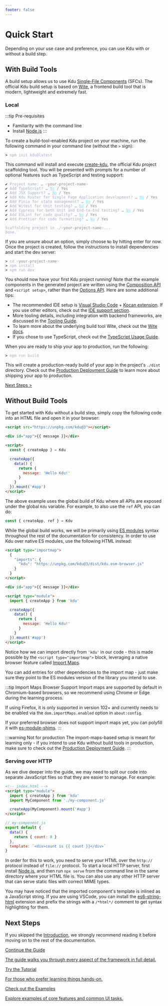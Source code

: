 ```yaml
---
footer: false
---
```


# Quick Start

Depending on your use case and preference, you can use Kdu with or without a build step.

## With Build Tools

A build setup allows us to use Kdu [Single-File Components](/guide/scaling-up/sfc) (SFCs). The official Kdu build setup is based on [Wite](https://witejs.web.app), a frontend build tool that is modern, lightweight and extremely fast.

### Local

:::tip Pre-requisites

- Familiarity with the command line
- Install [Node.js](https://nodejs.org/)
  :::

To create a build-tool-enabled Kdu project on your machine, run the following command in your command line (without the `>` sign):

<div class="language-sh"><pre><code><span class="line"><span style="color:var(--kt-c-blue);">&gt;</span> <span style="color:#A6ACCD;">npm init kdu@latest</span></span></code></pre></div>

This command will install and execute [create-kdu](https://github.com/kdujs/create-kdu), the official Kdu project scaffolding tool. You will be presented with prompts for a number of optional features such as TypeScript and testing support:

<div class="language-sh"><pre><code><span style="color:var(--kt-c-blue);">✔</span> <span style="color:#A6ACCD;">Project name: <span style="color:#888;">… <span style="color:#89DDFF;">&lt;</span><span style="color:#888;">your-project-name</span><span style="color:#89DDFF;">&gt;</span></span></span>
<span style="color:var(--kt-c-blue);">✔</span> <span style="color:#A6ACCD;">Add TypeScript? <span style="color:#888;">… <span style="color:#89DDFF;text-decoration:underline">No</span> / Yes</span></span>
<span style="color:var(--kt-c-blue);">✔</span> <span style="color:#A6ACCD;">Add JSX Support? <span style="color:#888;">… <span style="color:#89DDFF;text-decoration:underline">No</span> / Yes</span></span>
<span style="color:var(--kt-c-blue);">✔</span> <span style="color:#A6ACCD;">Add Kdu Router for Single Page Application development? <span style="color:#888;">… <span style="color:#89DDFF;text-decoration:underline">No</span> / Yes</span></span>
<span style="color:var(--kt-c-blue);">✔</span> <span style="color:#A6ACCD;">Add Pinia for state management? <span style="color:#888;">… <span style="color:#89DDFF;text-decoration:underline">No</span> / Yes</span></span>
<span style="color:var(--kt-c-blue);">✔</span> <span style="color:#A6ACCD;">Add Witest for Unit testing? <span style="color:#888;">… <span style="color:#89DDFF;text-decoration:underline">No</span> / Yes</span></span>
<span style="color:var(--kt-c-blue);">✔</span> <span style="color:#A6ACCD;">Add Cypress for both Unit and End-to-End testing? <span style="color:#888;">… <span style="color:#89DDFF;text-decoration:underline">No</span> / Yes</span></span>
<span style="color:var(--kt-c-blue);">✔</span> <span style="color:#A6ACCD;">Add ESLint for code quality? <span style="color:#888;">… <span style="color:#89DDFF;text-decoration:underline">No</span> / Yes</span></span>
<span style="color:var(--kt-c-blue);">✔</span> <span style="color:#A6ACCD;">Add Prettier for code formatting? <span style="color:#888;">… <span style="color:#89DDFF;text-decoration:underline">No</span> / Yes</span></span>
<span></span>
<span style="color:#A6ACCD;">Scaffolding project in ./<span style="color:#89DDFF;">&lt;</span><span style="color:#888;">your-project-name</span><span style="color:#89DDFF;">&gt;</span>...</span>
<span style="color:#A6ACCD;">Done.</span></code></pre></div>

If you are unsure about an option, simply choose `No` by hitting enter for now. Once the project is created, follow the instructions to install dependencies and start the dev server:

<div class="language-sh"><pre><code><span class="line"><span style="color:var(--kt-c-blue);">&gt; </span><span style="color:#A6ACCD;">cd</span><span style="color:#A6ACCD;"> </span><span style="color:#89DDFF;">&lt;</span><span style="color:#888;">your-project-name</span><span style="color:#89DDFF;">&gt;</span></span>
<span class="line"><span style="color:var(--kt-c-blue);">&gt; </span><span style="color:#A6ACCD;">npm install</span></span>
<span class="line"><span style="color:var(--kt-c-blue);">&gt; </span><span style="color:#A6ACCD;">npm run dev</span></span>
<span class="line"></span></code></pre></div>

You should now have your first Kdu project running! Note that the example components in the generated project are written using the [Composition API](/guide/introduction.html#composition-api) and `<script setup>`, rather than the [Options API](/guide/introduction.html#options-api). Here are some additional tips:

- The recommended IDE setup is [Visual Studio Code](https://code.visualstudio.com/) + [Kocan extension](https://marketplace.visualstudio.com/items?itemName=Kdu-Code.kocan). If you use other editors, check out the [IDE support section](/guide/scaling-up/tooling.html#ide-support).
- More tooling details, including integration with backend frameworks, are discussed in the [Tooling Guide](/guide/scaling-up/tooling.html).
- To learn more about the underlying build tool Wite, check out the [Wite docs](https://witejs.web.app).
- If you chose to use TypeScript, check out the [TypeScript Usage Guide](typescript/overview.html).

When you are ready to ship your app to production, run the following:

<div class="language-sh"><pre><code><span class="line"><span style="color:var(--kt-c-blue);">&gt; </span><span style="color:#A6ACCD;">npm run build</span></span>
<span class="line"></span></code></pre></div>

This will create a production-ready build of your app in the project's `./dist` directory. Check out the [Production Deployment Guide](/guide/best-practices/production-deployment.html) to learn more about shipping your app to production.

[Next Steps >](#next-steps)

## Without Build Tools

To get started with Kdu without a build step, simply copy the following code into an HTML file and open it in your browser:

```html
<script src="https://unpkg.com/kdu@3"></script>

<div id="app">{{ message }}</div>

<script>
  const { createApp } = Kdu

  createApp({
    data() {
      return {
        message: 'Hello Kdu!'
      }
    }
  }).mount('#app')
</script>
```

The above example uses the global build of Kdu where all APIs are exposed under the global `Kdu` variable. For example, to also use the `ref` API, you can do:

```js
const { createApp, ref } = Kdu
```

While the global build works, we will be primarily using [ES modules](https://developer.mozilla.org/en-US/docs/Web/JavaScript/Guide/Modules) syntax throughout the rest of the documentation for consistency. In order to use Kdu over native ES modules, use the following HTML instead:

```html
<script type="importmap">
  {
    "imports": {
      "kdu": "https://unpkg.com/kdu@3/dist/kdu.esm-browser.js"
    }
  }
</script>

<div id="app">{{ message }}</div>

<script type="module">
  import { createApp } from 'kdu'

  createApp({
    data() {
      return {
        message: 'Hello Kdu!'
      }
    }
  }).mount('#app')
</script>
```

Notice how we can import directly from `'kdu'` in our code - this is made possible by the `<script type="importmap">` block, leveraging a native browser feature called [Import Maps](https://caniuse.com/import-maps).

You can add entries for other dependencies to the import map - just make sure they point to the ES modules version of the library you intend to use.

:::tip Import Maps Browser Support
Import maps are supported by default in Chromium-based browsers, so we recommend using Chrome or Edge during the learning process.

If using Firefox, it is only supported in version 102+ and currently needs to be enabled via the `dom.importMaps.enabled` option in `about:config`.

If your preferred browser does not support import maps yet, you can polyfill it with [es-module-shims](https://github.com/guybedford/es-module-shims).
:::

:::warning Not for production
The import-maps-based setup is meant for learning only - if you intend to use Kdu without build tools in production, make sure to check out the [Production Deployment Guide](/guide/best-practices/production-deployment.html#without-build-tools).
:::

### Serving over HTTP

As we dive deeper into the guide, we may need to split our code into separate JavaScript files so that they are easier to manage. For example:

```html
<!-- index.html -->
<script type="module">
  import { createApp } from 'kdu'
  import MyComponent from './my-component.js'

  createApp(MyComponent).mount('#app')
</script>
```

```js
// my-component.js
export default {
  data() {
    return { count: 0 }
  },
  template: `<div>count is {{ count }}</div>`
}
```

In order for this to work, you need to serve your HTML over the `http://` protocol instead of `file://` protocol. To start a local HTTP server, first install [Node.js](https://nodejs.org/en/), and then run `npx serve` from the command line in the same directory where your HTML file is. You can also use any other HTTP server that can serve static files with correct MIME types.

You may have noticed that the imported component's template is inlined as a JavaScript string. If you are using VSCode, you can install the [es6-string-html](https://marketplace.visualstudio.com/items?itemName=Tobermory.es6-string-html) extension and prefix the strings with a `/*html*/` comment to get syntax highlighting for them.

## Next Steps

If you skipped the [Introduction](/guide/introduction), we strongly recommend reading it before moving on to the rest of the documentation.

<div class="kt-box-container next-steps">
  <a class="kt-box" href="/guide/essentials/application.html">
    <p class="next-steps-link">Continue the Guide</p>
    <p class="next-steps-caption">The guide walks you through every aspect of the framework in full detail.</p>
  </a>
  <a class="kt-box" href="/tutorial/">
    <p class="next-steps-link">Try the Tutorial</p>
    <p class="next-steps-caption">For those who prefer learning things hands-on.</p>
  </a>
  <a class="kt-box" href="/examples/">
    <p class="next-steps-link">Check out the Examples</p>
    <p class="next-steps-caption">Explore examples of core features and common UI tasks.</p>
  </a>
</div>
